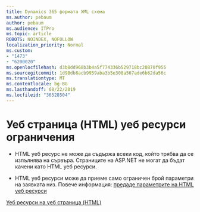 ```yaml
---
title: Dynamics 365 формата XML схема
ms.author: pebaum
author: pebaum
ms.audience: ITPro
ms.topic: article
ROBOTS: NOINDEX, NOFOLLOW
localization_priority: Normal
ms.custom:
- "1473"
- "6200020"
ms.openlocfilehash: d3b8dd968b3b4a5f774336b529718bc20870f955
ms.sourcegitcommit: 1d98db8acb9959aba3b5e308a567ade6b62da56c
ms.translationtype: MT
ms.contentlocale: bg-BG
ms.lasthandoff: 08/22/2019
ms.locfileid: "36528504"
---
```

# <a name="webpage-html-web-resources-limitations"></a>Уеб страница (HTML) уеб ресурси ограничения

* HTML уеб ресурс не може да съдържа всеки код, който трябва да се изпълнява на сървъра. Страниците на ASP.NET не могат да бъдат качени като HTML уеб ресурси.

* HTML уеб ресурси може да приеме само ограничен брой параметри на заявката низ. Повече информация: [предаде параметрите на HTML уеб ресурси](https://docs.microsoft.com/dynamics365/customer-engagement/developer/webpage-html-web-resources#BKMK_PassingParametersToWebResources)

[Уеб ресурси на уеб страница (HTML)](https://docs.microsoft.com/dynamics365/customer-engagement/developer/webpage-html-web-resources)
